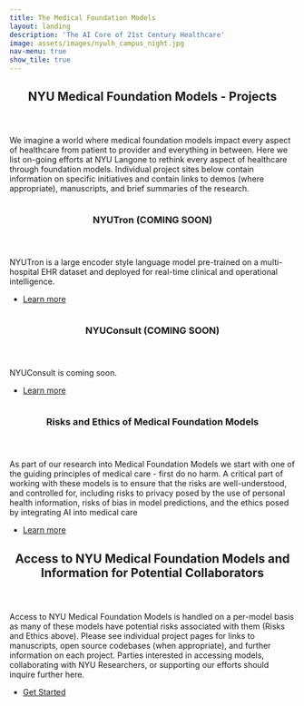 ```yaml
---
title: The Medical Foundation Models
layout: landing
description: 'The AI Core of 21st Century Healthcare'
image: assets/images/nyulh_campus_night.jpg
nav-menu: true
show_tile: true
---
```


<!-- Main -->
<div id="main">

<!-- One -->
<section id="one">
	<div class="inner">
		<header class="major">
			<h2>NYU Medical Foundation Models - Projects</h2>
		</header>
		<p>We imagine a world where medical foundation models impact every aspect of healthcare from patient to provider and everything in between. Here we list on-going efforts at NYU Langone to rethink every aspect of healthcare through foundation models. Individual project sites below contain information on specific initiatives and contain links to demos (where appropriate), manuscripts, and brief summaries of the research.</p>
	</div>
</section>

<!-- Two -->
<section id="two" class="spotlights">
	<section>
		<a href="generic.html" class="image">
			<img src="{% link assets/images/pic08.jpg %}" alt="" data-position="center center" />
		</a>
		<div class="content">
			<div class="inner">
				<header class="major">
					<h3>NYUTron (COMING SOON)</h3>
				</header>
				<p>NYUTron is a large encoder style language model pre-trained on a multi-hospital EHR dataset and deployed for real-time clinical and operational intelligence.</p>
				<ul class="actions">
					<li><a href="generic.html" class="button">Learn more</a></li>
				</ul>
			</div>
		</div>
	</section>
	<section>
		<a href="generic.html" class="image">
			<img src="{% link assets/images/pic09.jpg %}" alt="" data-position="top center" />
		</a>
		<div class="content">
			<div class="inner">
				<header class="major">
					<h3>NYUConsult (COMING SOON)</h3>
				</header>
				<p>NYUConsult is coming soon.</p>
				<ul class="actions">
					<li><a href="generic.html" class="button">Learn more</a></li>
				</ul>
			</div>
		</div>
	</section>
	<section>
		<a href="generic.html" class="image">
			<img src="{% link assets/images/pic10.jpg %}" alt="" data-position="25% 25%" />
		</a>
		<div class="content">
			<div class="inner">
				<header class="major">
					<h3>Risks and Ethics of Medical Foundation Models</h3>
				</header>
				<p>As part of our research into Medical Foundation Models we start with one of the guiding principles of medical care - first do no harm. A critical part of working with these models is to ensure that the risks are well-understood, and controlled for, including risks to privacy posed by the use of personal health information, risks of bias in model predictions, and the ethics posed by integrating AI into medical care</p>
				<ul class="actions">
					<li><a href="generic.html" class="button">Learn more</a></li>
				</ul>
			</div>
		</div>
	</section>
</section>

<!-- Three -->
<section id="three">
	<div class="inner">
		<header class="major">
			<h2>Access to NYU Medical Foundation Models and Information for Potential Collaborators</h2>
		</header>
		<p>Access to NYU Medical Foundation Models is handled on a per-model basis as many of these models have potential risks associated with them (Risks and Ethics above). Please see individual project pages for links to manuscripts, open source codebases (when appropriate), and further information on each project. Parties interested in accessing models, collaborating with NYU Researchers, or supporting our efforts should inquire further here.</p>
		<ul class="actions">
			<li><a href="access.html" class="button next">Get Started</a></li>
		</ul>
	</div>
</section>

</div>
